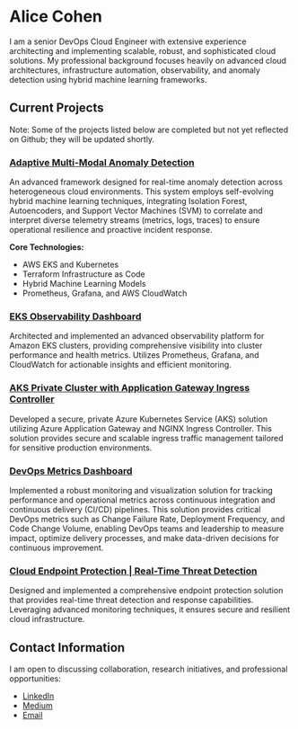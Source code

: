 # Alice Cohen

I am a senior DevOps Cloud Engineer with extensive experience architecting and implementing scalable, robust, and sophisticated cloud solutions. My professional background focuses heavily on advanced cloud architectures, infrastructure automation, observability, and anomaly detection using hybrid machine learning frameworks.


## Current Projects

Note: Some of the projects listed below are completed but not yet reflected on Github; they will be updated shortly.

### [Adaptive Multi-Modal Anomaly Detection](https://github.com/aliceco01/adaptive-anomaly-detection)

An advanced framework designed for real-time anomaly detection across heterogeneous cloud environments. This system employs self-evolving hybrid machine learning techniques, integrating Isolation Forest, Autoencoders, and Support Vector Machines (SVM) to correlate and interpret diverse telemetry streams (metrics, logs, traces) to ensure operational resilience and proactive incident response.

**Core Technologies:**
- AWS EKS and Kubernetes
- Terraform Infrastructure as Code
- Hybrid Machine Learning Models
- Prometheus, Grafana, and AWS CloudWatch

### [EKS Observability Dashboard](https://github.com/aliceco01/AWS-EKS-Observability)

Architected and implemented an advanced observability platform for Amazon EKS clusters, providing comprehensive visibility into cluster performance and health metrics. Utilizes Prometheus, Grafana, and CloudWatch for actionable insights and efficient monitoring.

### [AKS Private Cluster with Application Gateway Ingress Controller](https://github.com/aliceco01/Azure-DevOps-AKS)

Developed a secure, private Azure Kubernetes Service (AKS) solution utilizing Azure Application Gateway and NGINX Ingress Controller. This solution provides secure and scalable ingress traffic management tailored for sensitive production environments.

### [DevOps Metrics Dashboard](https://github.com/aliceco01/devops-metrics)

Implemented a robust monitoring and visualization solution for tracking performance and operational metrics across continuous integration and continuous delivery (CI/CD) pipelines. This solution provides critical DevOps metrics such as Change Failure Rate, Deployment Frequency, and Code Change Volume, enabling DevOps teams and leadership to measure impact, optimize delivery processes, and make data-driven decisions for continuous improvement.

### [Cloud Endpoint Protection | Real-Time Threat Detection](https://github.com/aliceco01/Endpoint-Protection)

Designed and implemented a comprehensive endpoint protection solution that provides real-time threat detection and response capabilities. Leveraging advanced monitoring techniques, it ensures secure and resilient cloud infrastructure.


## Contact Information

I am open to discussing collaboration, research initiatives, and professional opportunities:

- [LinkedIn](https://www.linkedin.com/in/alicecohen)
- [Medium](https://medium.com/@aliceco01)
- [Email](mailto:alicecohen050@gmail.com)
